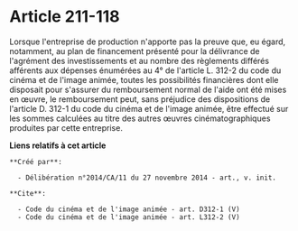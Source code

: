 # Article 211-118

Lorsque l'entreprise de production n'apporte pas la preuve que, eu égard, notamment, au plan de financement présenté pour la
délivrance de l'agrément des investissements et au nombre des règlements différés afférents aux dépenses énumérées au 4° de
l'article L. 312-2 du code du cinéma et de l'image animée, toutes les possibilités financières dont elle disposait pour
s'assurer du remboursement normal de l'aide ont été mises en œuvre, le remboursement peut, sans préjudice des dispositions de
l'article D. 312-1 du code du cinéma et de l'image animée, être effectué sur les sommes calculées au titre des autres œuvres
cinématographiques produites par cette entreprise.

**Liens relatifs à cet article**

	**Créé par**:

	  - Délibération n°2014/CA/11 du 27 novembre 2014 - art., v. init.

	**Cite**:

	  - Code du cinéma et de l'image animée - art. D312-1 (V)
	  - Code du cinéma et de l'image animée - art. L312-2 (V)
